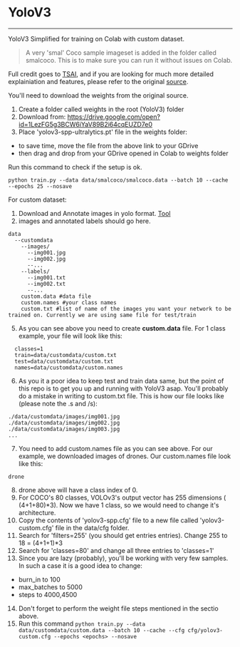 # YoloV3
________
YoloV3 Simplified for training on Colab with custom dataset.


> A very 'smal' Coco sample imageset is added in the folder called smalcoco. This is to make sure you can run it without issues on Colab.

Full credit goes to [TSAI](https://github.com/theschoolofai/YoloV3), and if you are looking for much more detailed explainiation and features, please refer to the original [source](https://github.com/ultralytics/yolov3).

You'll need to download the weights from the original source.
1. Create a folder called weights in the root (YoloV3) folder
2. Download from: https://drive.google.com/open?id=1LezFG5g3BCW6iYaV89B2i64cqEUZD7e0
3. Place 'yolov3-spp-ultralytics.pt' file in the weights folder:
  * to save time, move the file from the above link to your GDrive
  * then drag and drop from your GDrive opened in Colab to weights folder


Run this command to check if the setup is ok.

`python train.py --data data/smalcoco/smalcoco.data --batch 10 --cache --epochs 25 --nosave`

For custom dataset:
1. Download and Annotate images in yolo format. [Tool](https://github.com/miki998/YoloV3_Annotation_Tool)
4. images and annotated labels should go here.
```
data
  --customdata
    --images/
      --img001.jpg
      --img002.jpg
      --...
    --labels/
      --img001.txt
      --img002.txt
      --...
    custom.data #data file
    custom.names #your class names
    custom.txt #list of name of the images you want your network to be trained on. Currently we are using same file for test/train
```
5. As you can see above you need to create **custom.data** file. For 1 class example, your file will look like this:
```
  classes=1
  train=data/customdata/custom.txt
  test=data/customdata/custom.txt
  names=data/customdata/custom.names
```
6. As you it a poor idea to keep test and train data same, but the point of this repo is to get you up and running with YoloV3 asap. You'll probably do a mistake in writing to custom.txt file. This is how our file looks like (please note the .s and /s):
```
./data/customdata/images/img001.jpg
./data/customdata/images/img002.jpg
./data/customdata/images/img003.jpg
...
```
7. You need to add custom.names file as you can see above. For our example, we downloaded images of drones. Our custom.names file look like this:
```
drone
```
8. drone above will have a class index of 0.
9. For COCO's 80 classes, VOLOv3's output vector has 255 dimensions ( (4+1+80)*3). Now we have 1 class, so we would need to change it's architecture.
10. Copy the contents of 'yolov3-spp.cfg' file to a new file called 'yolov3-custom.cfg' file in the data/cfg folder.
11. Search for 'filters=255' (you should get entries entries). Change 255 to 18 = (4+1+1)*3
12. Search for 'classes=80' and change all three entries to 'classes=1'
13. Since you are lazy (probably), you'll be working with very few samples. In such a case it is a good idea to change:
  * burn_in to 100
  * max_batches to 5000
  * steps to 4000,4500
14. Don't forget to perform the weight file steps mentioned in the sectio above.
15. Run this command `python train.py --data data/customdata/custom.data --batch 10 --cache --cfg cfg/yolov3-custom.cfg --epochs <epochs> --nosave`

<!-- As you can see in the collage image above, a lot is going on, and if you are creating a set of say 500 images, you'd get a bonanza of images via default augmentations being performed.


**Results**
After training for 300 Epochs, results look awesome!

![image](https://github.com/theschoolofai/YoloV3/blob/master/output/download.jpeg) -->
